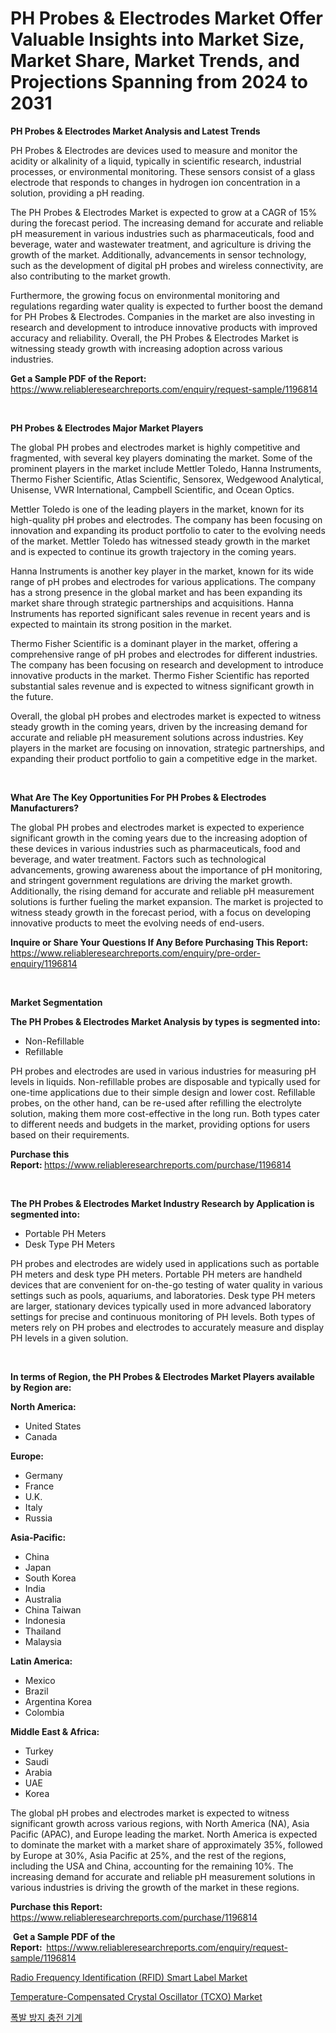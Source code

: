<p><h1>PH Probes & Electrodes Market Offer Valuable Insights into Market Size, Market Share, Market Trends, and Projections Spanning from 2024 to 2031</h1></p><p><strong>PH Probes & Electrodes Market Analysis and Latest Trends</strong></p>
<p><p>PH Probes & Electrodes are devices used to measure and monitor the acidity or alkalinity of a liquid, typically in scientific research, industrial processes, or environmental monitoring. These sensors consist of a glass electrode that responds to changes in hydrogen ion concentration in a solution, providing a pH reading.</p><p>The PH Probes & Electrodes Market is expected to grow at a CAGR of 15% during the forecast period. The increasing demand for accurate and reliable pH measurement in various industries such as pharmaceuticals, food and beverage, water and wastewater treatment, and agriculture is driving the growth of the market. Additionally, advancements in sensor technology, such as the development of digital pH probes and wireless connectivity, are also contributing to the market growth.</p><p>Furthermore, the growing focus on environmental monitoring and regulations regarding water quality is expected to further boost the demand for PH Probes & Electrodes. Companies in the market are also investing in research and development to introduce innovative products with improved accuracy and reliability. Overall, the PH Probes & Electrodes Market is witnessing steady growth with increasing adoption across various industries.</p></p>
<p><strong>Get a Sample PDF of the Report:&nbsp;</strong> <a href="https://www.reliableresearchreports.com/enquiry/request-sample/1196814">https://www.reliableresearchreports.com/enquiry/request-sample/1196814</a></p>
<p>&nbsp;</p>
<p><strong>PH Probes & Electrodes Major Market Players</strong></p>
<p><p>The global PH probes and electrodes market is highly competitive and fragmented, with several key players dominating the market. Some of the prominent players in the market include Mettler Toledo, Hanna Instruments, Thermo Fisher Scientific, Atlas Scientific, Sensorex, Wedgewood Analytical, Unisense, VWR International, Campbell Scientific, and Ocean Optics.</p><p>Mettler Toledo is one of the leading players in the market, known for its high-quality pH probes and electrodes. The company has been focusing on innovation and expanding its product portfolio to cater to the evolving needs of the market. Mettler Toledo has witnessed steady growth in the market and is expected to continue its growth trajectory in the coming years.</p><p>Hanna Instruments is another key player in the market, known for its wide range of pH probes and electrodes for various applications. The company has a strong presence in the global market and has been expanding its market share through strategic partnerships and acquisitions. Hanna Instruments has reported significant sales revenue in recent years and is expected to maintain its strong position in the market.</p><p>Thermo Fisher Scientific is a dominant player in the market, offering a comprehensive range of pH probes and electrodes for different industries. The company has been focusing on research and development to introduce innovative products in the market. Thermo Fisher Scientific has reported substantial sales revenue and is expected to witness significant growth in the future.</p><p>Overall, the global pH probes and electrodes market is expected to witness steady growth in the coming years, driven by the increasing demand for accurate and reliable pH measurement solutions across industries. Key players in the market are focusing on innovation, strategic partnerships, and expanding their product portfolio to gain a competitive edge in the market.</p></p>
<p>&nbsp;</p>
<p><strong>What Are The Key Opportunities For PH Probes & Electrodes Manufacturers?</strong></p>
<p><p>The global PH probes and electrodes market is expected to experience significant growth in the coming years due to the increasing adoption of these devices in various industries such as pharmaceuticals, food and beverage, and water treatment. Factors such as technological advancements, growing awareness about the importance of pH monitoring, and stringent government regulations are driving the market growth. Additionally, the rising demand for accurate and reliable pH measurement solutions is further fueling the market expansion. The market is projected to witness steady growth in the forecast period, with a focus on developing innovative products to meet the evolving needs of end-users.</p></p>
<p><strong>Inquire or Share Your Questions If Any Before Purchasing This Report:</strong> <a href="https://www.reliableresearchreports.com/enquiry/pre-order-enquiry/1196814">https://www.reliableresearchreports.com/enquiry/pre-order-enquiry/1196814</a></p>
<p>&nbsp;</p>
<p><strong>Market Segmentation</strong></p>
<p><strong>The PH Probes & Electrodes Market Analysis by types is segmented into:</strong></p>
<p><ul><li>Non-Refillable</li><li>Refillable</li></ul></p>
<p><p>PH probes and electrodes are used in various industries for measuring pH levels in liquids. Non-refillable probes are disposable and typically used for one-time applications due to their simple design and lower cost. Refillable probes, on the other hand, can be re-used after refilling the electrolyte solution, making them more cost-effective in the long run. Both types cater to different needs and budgets in the market, providing options for users based on their requirements.</p></p>
<p><strong>Purchase this Report:&nbsp;</strong><a href="https://www.reliableresearchreports.com/purchase/1196814">https://www.reliableresearchreports.com/purchase/1196814</a></p>
<p>&nbsp;</p>
<p><strong>The PH Probes & Electrodes Market Industry Research by Application is segmented into:</strong></p>
<p><ul><li>Portable PH Meters</li><li>Desk Type PH Meters</li></ul></p>
<p><p>PH probes and electrodes are widely used in applications such as portable PH meters and desk type PH meters. Portable PH meters are handheld devices that are convenient for on-the-go testing of water quality in various settings such as pools, aquariums, and laboratories. Desk type PH meters are larger, stationary devices typically used in more advanced laboratory settings for precise and continuous monitoring of PH levels. Both types of meters rely on PH probes and electrodes to accurately measure and display PH levels in a given solution.</p></p>
<p>&nbsp;</p>
<p><strong>In terms of Region, the PH Probes & Electrodes Market Players available by Region are:</strong></p>
<p>
    <p> <strong> North America: </strong>
        <ul>
            <li>United States</li>
            <li>Canada</li>
        </ul>
        </p> 
    <p> <strong> Europe: </strong>
        <ul>
            <li>Germany</li>
            <li>France</li>
            <li>U.K.</li>
            <li>Italy</li>
            <li>Russia</li>
        </ul>
        </p> 
    <p> <strong> Asia-Pacific: </strong>
        <ul>
            <li>China</li>
            <li>Japan</li>
            <li>South Korea</li>
            <li>India</li>
            <li>Australia</li>
            <li>China Taiwan</li>
            <li>Indonesia</li>
            <li>Thailand</li>
            <li>Malaysia</li>
        </ul>
        </p> 
    <p> <strong> Latin America: </strong>
        <ul>
            <li>Mexico</li>
            <li>Brazil</li>
            <li>Argentina Korea</li>
            <li>Colombia</li>
        </ul>
        </p> 
    <p> <strong> Middle East & Africa: </strong>
        <ul>
            <li>Turkey</li>
            <li>Saudi</li>
            <li>Arabia</li>
            <li>UAE</li>
            <li>Korea</li>
        </ul>
    </p>
    </p>
<p><p>The global pH probes and electrodes market is expected to witness significant growth across various regions, with North America (NA), Asia Pacific (APAC), and Europe leading the market. North America is expected to dominate the market with a market share of approximately 35%, followed by Europe at 30%, Asia Pacific at 25%, and the rest of the regions, including the USA and China, accounting for the remaining 10%. The increasing demand for accurate and reliable pH measurement solutions in various industries is driving the growth of the market in these regions.</p></p>
<p><strong>Purchase this Report: </strong><a href="https://www.reliableresearchreports.com/purchase/1196814">https://www.reliableresearchreports.com/purchase/1196814</a></p>
<p>&nbsp;<strong>Get a Sample PDF of the Report:&nbsp;&nbsp;</strong><a href="https://www.reliableresearchreports.com/enquiry/request-sample/1196814">https://www.reliableresearchreports.com/enquiry/request-sample/1196814</a></p>
<p><strong></strong></p>
<p><p><a href="https://github.com/nathandecarvalho/Market-Research-Report-List-2/blob/main/radio-frequency-identification-rfid-smart-label-market.md">Radio Frequency Identification (RFID) Smart Label Market</a></p><p><a href="https://github.com/kosella/Market-Research-Report-List-2/blob/main/temperature-compensated-crystal-oscillator-tcxo-market.md">Temperature-Compensated Crystal Oscillator (TCXO) Market</a></p><p><a href="https://github.com/JackieFauhey9089475/Market-Research-Report-List-1/blob/main/337906712394.md">폭발 방지 충전 기계</a></p></p>